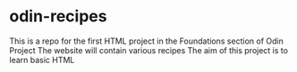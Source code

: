 # odin-recipes
This is a repo for the first HTML project in the Foundations section of Odin Project
The website will contain various recipes
The aim of this project is to learn basic HTML
